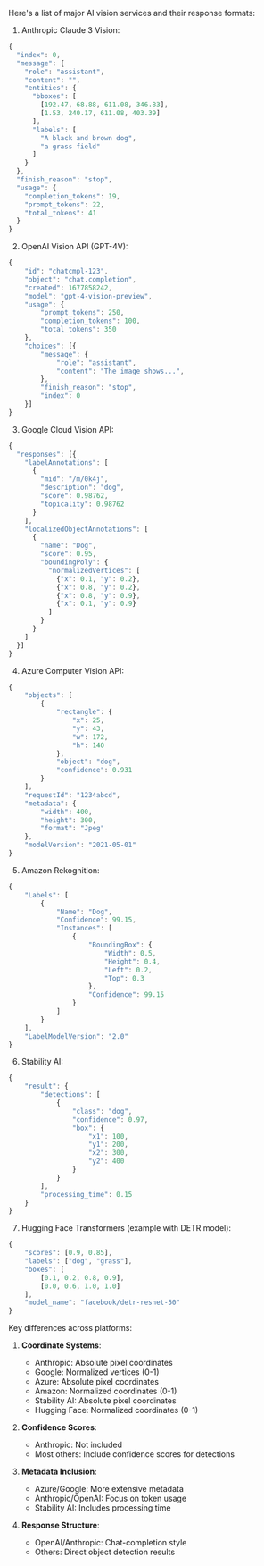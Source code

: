 Here's a list of major AI vision services and their response formats:

1. Anthropic Claude 3 Vision:
```javascript
{
  "index": 0,
  "message": {
    "role": "assistant",
    "content": "",
    "entities": {
      "bboxes": [
        [192.47, 68.88, 611.08, 346.83],
        [1.53, 240.17, 611.08, 403.39]
      ],
      "labels": [
        "A black and brown dog",
        "a grass field"
      ]
    }
  },
  "finish_reason": "stop",
  "usage": {
    "completion_tokens": 19,
    "prompt_tokens": 22,
    "total_tokens": 41
  }
}
```

2. OpenAI Vision API (GPT-4V):
```javascript
{
    "id": "chatcmpl-123",
    "object": "chat.completion",
    "created": 1677858242,
    "model": "gpt-4-vision-preview",
    "usage": {
        "prompt_tokens": 250,
        "completion_tokens": 100,
        "total_tokens": 350
    },
    "choices": [{
        "message": {
            "role": "assistant",
            "content": "The image shows...",
        },
        "finish_reason": "stop",
        "index": 0
    }]
}
```

3. Google Cloud Vision API:
```javascript
{
  "responses": [{
    "labelAnnotations": [
      {
        "mid": "/m/0k4j",
        "description": "dog",
        "score": 0.98762,
        "topicality": 0.98762
      }
    ],
    "localizedObjectAnnotations": [
      {
        "name": "Dog",
        "score": 0.95,
        "boundingPoly": {
          "normalizedVertices": [
            {"x": 0.1, "y": 0.2},
            {"x": 0.8, "y": 0.2},
            {"x": 0.8, "y": 0.9},
            {"x": 0.1, "y": 0.9}
          ]
        }
      }
    ]
  }]
}
```

4. Azure Computer Vision API:
```javascript
{
    "objects": [
        {
            "rectangle": {
                "x": 25,
                "y": 43,
                "w": 172,
                "h": 140
            },
            "object": "dog",
            "confidence": 0.931
        }
    ],
    "requestId": "1234abcd",
    "metadata": {
        "width": 400,
        "height": 300,
        "format": "Jpeg"
    },
    "modelVersion": "2021-05-01"
}
```

5. Amazon Rekognition:
```javascript
{
    "Labels": [
        {
            "Name": "Dog",
            "Confidence": 99.15,
            "Instances": [
                {
                    "BoundingBox": {
                        "Width": 0.5,
                        "Height": 0.4,
                        "Left": 0.2,
                        "Top": 0.3
                    },
                    "Confidence": 99.15
                }
            ]
        }
    ],
    "LabelModelVersion": "2.0"
}
```

6. Stability AI:
```javascript
{
    "result": {
        "detections": [
            {
                "class": "dog",
                "confidence": 0.97,
                "box": {
                    "x1": 100,
                    "y1": 200,
                    "x2": 300,
                    "y2": 400
                }
            }
        ],
        "processing_time": 0.15
    }
}
```

7. Hugging Face Transformers (example with DETR model):
```javascript
{
    "scores": [0.9, 0.85],
    "labels": ["dog", "grass"],
    "boxes": [
        [0.1, 0.2, 0.8, 0.9],
        [0.0, 0.6, 1.0, 1.0]
    ],
    "model_name": "facebook/detr-resnet-50"
}
```

Key differences across platforms:
1. **Coordinate Systems**:
   - Anthropic: Absolute pixel coordinates
   - Google: Normalized vertices (0-1)
   - Azure: Absolute pixel coordinates
   - Amazon: Normalized coordinates (0-1)
   - Stability AI: Absolute pixel coordinates
   - Hugging Face: Normalized coordinates (0-1)

2. **Confidence Scores**:
   - Anthropic: Not included
   - Most others: Include confidence scores for detections

3. **Metadata Inclusion**:
   - Azure/Google: More extensive metadata
   - Anthropic/OpenAI: Focus on token usage
   - Stability AI: Includes processing time

4. **Response Structure**:
   - OpenAI/Anthropic: Chat-completion style
   - Others: Direct object detection results